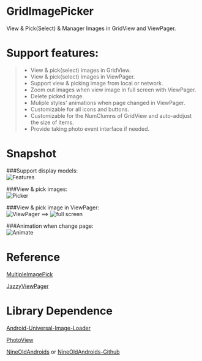 GridImagePicker
=============

View & Pick(Select) & Manager Images in GridView and ViewPager.

Support features:
=============

>- View & pick(select) images in GridView.
>- View & pick(select) images in ViewPager.
>- Support view & picking image from local or network.
>- Zoom out images when view image in full screen with ViewPager.
>- Delete picked image.
>- Muliple styles' animations when page changed in ViewPager.
>- Customizable for all icons and buttons.
>- Customizable for the NumClumns of GridView and auto-addjust the size of items.
>- Provide taking photo event interface if needed.

Snapshot
======

###Support display models:<br/>
![Features](https://github.com/habzy/GridImagePicker/blob/master/snapshot/features.jpg)

###View & pick images:<br/>
![Picker](https://github.com/habzy/GridImagePicker/blob/master/snapshot/pick_gridview.jpg)

###View & pick image in ViewPager:<br/>
![ViewPager](https://github.com/habzy/GridImagePicker/blob/master/snapshot/pick_viewpager.jpg) ==> ![full screen](https://github.com/habzy/GridImagePicker/blob/master/snapshot/pick_viewpager_zoomout.jpg)

###Animation when change page:<br/>
![Animate](https://github.com/habzy/GridImagePicker/blob/master/snapshot/change.jpg)


Reference
=============

[MultipleImagePick](https://github.com/habzy/MultipleImagePick)

[JazzyViewPager](https://github.com/jfeinstein10/JazzyViewPager)

Library Dependence
=============

[Android-Universal-Image-Loader](https://github.com/nostra13/Android-Universal-Image-Loader)

[PhotoView](https://github.com/habzy/PhotoView)

[NineOldAndroids](http://nineoldandroids.com/) or [NineOldAndroids-Github](https://github.com/JakeWharton/NineOldAndroids)
